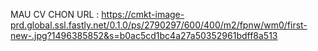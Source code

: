 MAU CV CHON URL : 
https://cmkt-image-prd.global.ssl.fastly.net/0.1.0/ps/2790297/600/400/m2/fpnw/wm0/first-new-.jpg?1496385852&s=b0ac5cd1bc4a27a50352961bdff8a513